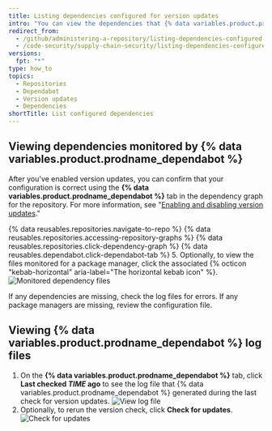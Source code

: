```yaml
---
title: Listing dependencies configured for version updates
intro: "You can view the dependencies that {% data variables.product.prodname_dependabot %} monitors for updates."
redirect_from:
  - /github/administering-a-repository/listing-dependencies-configured-for-version-updates
  - /code-security/supply-chain-security/listing-dependencies-configured-for-version-updates
versions:
  fpt: "*"
type: how_to
topics:
  - Repositories
  - Dependabot
  - Version updates
  - Dependencies
shortTitle: List configured dependencies
---
```


## Viewing dependencies monitored by {% data variables.product.prodname_dependabot %}

After you've enabled version updates, you can confirm that your configuration is correct using the **{% data variables.product.prodname_dependabot %}** tab in the dependency graph for the repository. For more information, see "[Enabling and disabling version updates](/github/administering-a-repository/enabling-and-disabling-version-updates)."

{% data reusables.repositories.navigate-to-repo %}
{% data reusables.repositories.accessing-repository-graphs %}
{% data reusables.repositories.click-dependency-graph %}
{% data reusables.dependabot.click-dependabot-tab %} 5. Optionally, to view the files monitored for a package manager, click the associated {% octicon "kebab-horizontal" aria-label="The horizontal kebab icon" %}.
![Monitored dependency files](/assets/images/help/dependabot/monitored-dependency-files.png)

If any dependencies are missing, check the log files for errors. If any package managers are missing, review the configuration file.

## Viewing {% data variables.product.prodname_dependabot %} log files

1. On the **{% data variables.product.prodname_dependabot %}** tab, click **Last checked _TIME_ ago** to see the log file that {% data variables.product.prodname_dependabot %} generated during the last check for version updates.
   ![View log file](/assets/images/help/dependabot/last-checked-link.png)
2. Optionally, to rerun the version check, click **Check for updates**.
   ![Check for updates](/assets/images/help/dependabot/check-for-updates.png)
